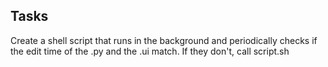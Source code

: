 ## Tasks
Create a shell script that runs in the background and periodically checks
if the edit time of the .py and the .ui match. If they don't, call script.sh
